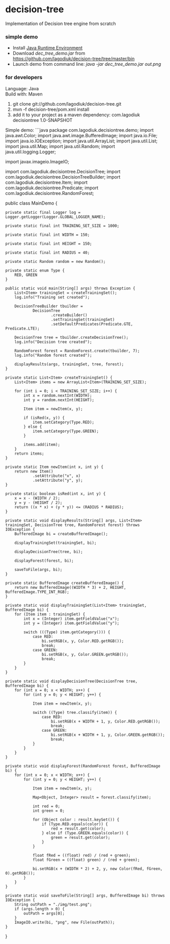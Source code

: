 decision-tree
=============

Implementation of Decision tree engine from scratch

### simple demo ###
* Install [Java Runtime Environment](http://www.java.com/en/download/help/download_options.xml)
* Download <i>dec_tree_demo.jar</i> from https://github.com/lagodiuk/decision-tree/tree/master/bin
* Launch demo from command line: <i>java -jar dec_tree_demo.jar out.png</i>

### for developers ###
Language: Java <br/>
Build with: Maven <br/>
<ol>
<li> git clone git://github.com/lagodiuk/decision-tree.git </li>
<li> mvn -f decision-tree/pom.xml install </li>
<li>
add it to your project as a maven dependency:
<dependency>
	<groupId>com.lagodiuk</groupId>
	<artifactId>decisiontree</artifactId>
	<version>1.0-SNAPSHOT</version>
</dependency>
</li>
</ol>
Simple demo:
```java
package com.lagodiuk.decisiontree.demo;
import java.awt.Color;
import java.awt.image.BufferedImage;
import java.io.File;
import java.io.IOException;
import java.util.ArrayList;
import java.util.List;
import java.util.Map;
import java.util.Random;
import java.util.logging.Logger;

import javax.imageio.ImageIO;

import com.lagodiuk.decisiontree.DecisionTree;
import com.lagodiuk.decisiontree.DecisionTreeBuilder;
import com.lagodiuk.decisiontree.Item;
import com.lagodiuk.decisiontree.Predicate;
import com.lagodiuk.decisiontree.RandomForest;

public class MainDemo {

	private static final Logger log = Logger.getLogger(Logger.GLOBAL_LOGGER_NAME);

	private static final int TRAINING_SET_SIZE = 1000;

	private static final int WIDTH = 150;

	private static final int HEIGHT = 150;

	private static final int RADIUS = 40;

	private static Random random = new Random();

	private static enum Type {
		RED, GREEN
	}

	public static void main(String[] args) throws Exception {
		List<Item> trainingSet = createTrainingSet();
		log.info("Training set created");

		DecisionTreeBuilder tbuilder =
				DecisionTree
						.createBuilder()
						.setTrainingSet(trainingSet)
						.setDefaultPredicates(Predicate.GTE, Predicate.LTE);

		DecisionTree tree = tbuilder.createDecisionTree();
		log.info("Decision tree created");

		RandomForest forest = RandomForest.create(tbuilder, 7);
		log.info("Random forest created");

		displayResults(args, trainingSet, tree, forest);
	}

	private static List<Item> createTrainingSet() {
		List<Item> items = new ArrayList<Item>(TRAINING_SET_SIZE);

		for (int i = 0; i < TRAINING_SET_SIZE; i++) {
			int x = random.nextInt(WIDTH);
			int y = random.nextInt(HEIGHT);

			Item item = newItem(x, y);

			if (isRed(x, y)) {
				item.setCategory(Type.RED);
			} else {
				item.setCategory(Type.GREEN);
			}

			items.add(item);
		}
		return items;
	}

	private static Item newItem(int x, int y) {
		return new Item()
				.setAttribute("x", x)
				.setAttribute("y", y);
	}

	private static boolean isRed(int x, int y) {
		x = x - (WIDTH / 2);
		y = y - (HEIGHT / 2);
		return ((x * x) + (y * y)) <= (RADIUS * RADIUS);
	}

	private static void displayResults(String[] args, List<Item> trainingSet, DecisionTree tree, RandomForest forest) throws IOException {
		BufferedImage bi = createBufferedImage();

		displayTrainingSet(trainingSet, bi);

		displayDecisionTree(tree, bi);

		displayForest(forest, bi);

		saveToFile(args, bi);
	}

	private static BufferedImage createBufferedImage() {
		return new BufferedImage((WIDTH * 3) + 2, HEIGHT, BufferedImage.TYPE_INT_RGB);
	}

	private static void displayTrainingSet(List<Item> trainingSet, BufferedImage bi) {
		for (Item item : trainingSet) {
			int x = (Integer) item.getFieldValue("x");
			int y = (Integer) item.getFieldValue("y");

			switch (((Type) item.getCategory())) {
				case RED:
					bi.setRGB(x, y, Color.RED.getRGB());
					break;
				case GREEN:
					bi.setRGB(x, y, Color.GREEN.getRGB());
					break;
			}
		}
	}

	private static void displayDecisionTree(DecisionTree tree, BufferedImage bi) {
		for (int x = 0; x < WIDTH; x++) {
			for (int y = 0; y < HEIGHT; y++) {

				Item item = newItem(x, y);

				switch ((Type) tree.classify(item)) {
					case RED:
						bi.setRGB(x + WIDTH + 1, y, Color.RED.getRGB());
						break;
					case GREEN:
						bi.setRGB(x + WIDTH + 1, y, Color.GREEN.getRGB());
						break;
				}
			}
		}
	}

	private static void displayForest(RandomForest forest, BufferedImage bi) {
		for (int x = 0; x < WIDTH; x++) {
			for (int y = 0; y < HEIGHT; y++) {

				Item item = newItem(x, y);

				Map<Object, Integer> result = forest.classify(item);

				int red = 0;
				int green = 0;

				for (Object color : result.keySet()) {
					if (Type.RED.equals(color)) {
						red = result.get(color);
					} else if (Type.GREEN.equals(color)) {
						green = result.get(color);
					}
				}

				float fRed = ((float) red) / (red + green);
				float fGreen = ((float) green) / (red + green);

				bi.setRGB(x + (WIDTH * 2) + 2, y, new Color(fRed, fGreen, 0).getRGB());
			}
		}
	}

	private static void saveToFile(String[] args, BufferedImage bi) throws IOException {
		String outPath = "./img/test.png";
		if (args.length > 0) {
			outPath = args[0];
		}
		ImageIO.write(bi, "png", new File(outPath));
	}
}
```